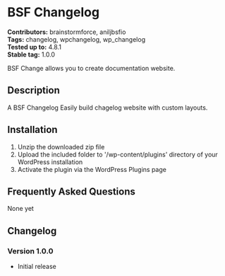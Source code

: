 # BSF Changelog #  
**Contributors:** brainstormforce, aniljbsfio  
**Tags:** changelog, wpchangelog, wp_changelog  
**Tested up to:** 4.8.1  
**Stable tag:** 1.0.0  

BSF Change allows you to create documentation website.

## Description ##

A BSF Changelog Easily build chagelog website with custom layouts.

## Installation ##

1. Unzip the downloaded zip file
2. Upload the included folder to '/wp-content/plugins' directory of your WordPress installation
3. Activate the plugin via the WordPress Plugins page

## Frequently Asked Questions ##

None yet

## Changelog ##

### Version 1.0.0 ###
* Initial release
